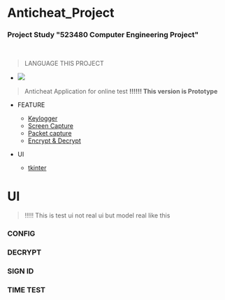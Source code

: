 # **Anticheat_Project**

### Project Study "523480 Computer Engineering Project"
&nbsp;
> LANGUAGE THIS PROJECT
  * <img src="https://img.shields.io/badge/Python-14354C?style=for-the-badge&logo=python&logoColor=white">

> Anticheat Application for online test     **‼️!!!! This version is Prototype**  

- FEATURE
  - [Keylogger](https://pynput.readthedocs.io/en/latest/keyboard.html)
  - [Screen Capture](https://pyautogui.readthedocs.io/en/latest/quickstart.html#screenshot-functions)
  - [Packet capture](https://scapy.readthedocs.io/en/latest/introduction.html)
  - [Encrypt & Decrypt](https://pycryptodome.readthedocs.io/en/latest/src/cipher/cipher.html)

- UI
  - [tkinter](https://docs.python.org/3/library/tkinter.html)


# **UI**
> !!!!! This is test ui not real ui but model real like this 

### CONFIG

<div>
  
</div>

### DECRYPT

<div>
  
</div>

### SIGN ID

<div>
  
</div>

### TIME TEST

<div>
  
</div>
